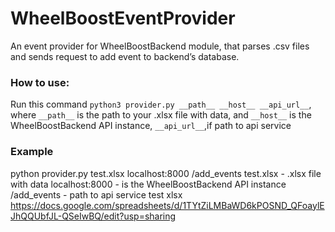 # WheelBoostEventProvider
An event provider for WheelBoostBackend module, that parses .csv files and sends request to add event to backend’s database.

### How to use:
Run this command `python3 provider.py __path__ __host__ __api_url__`, where `__path__` is the path to your .xlsx file with data, and `__host__` is the WheelBoostBackend API instance, `__api_url__`,if path to api service 
### Example
python provider.py test.xlsx localhost:8000 /add_events 
test.xlsx - .xlsx file with data 
localhost:8000 - is the WheelBoostBackend API instance 
/add_events - path to api service 
test xlsx 
https://docs.google.com/spreadsheets/d/1TYtZiLMBaWD6kPOSND_QFoaylEJhQQUbfJL-QSeIwBQ/edit?usp=sharing 
